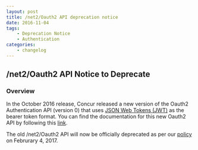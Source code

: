 ```yaml
---
layout: post
title: /net2/Oauth2 API deprecation notice
date: 2016-11-04
tags:
    - Deprecation Notice
    - Authentication
categories:
    - changelog
---
```



## /net2/Oauth2 API Notice to Deprecate

### Overview
In the October 2016 release, Concur released a new version of the Oauth2 Authentication API (version 0) that uses [JSON Web Tokens (JWT)](https://jwt.io) as the bearer token format. You can find the documentation for this new Oauth2 API by following this [link](/api-reference/authentication/apidoc.html). 

The old /net2/Oauth2 API will now be officially deprecated as per our [policy](https://developer.concur.com/tools-support/reference/deprecation-policy.html) on Februrary 4, 2017.


